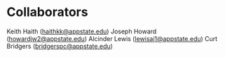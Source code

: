 # Collaborators

Keith Haith (haithkk@appstate.edu)
Joseph Howard (howardjw2@appstate.edu)
Alcinder Lewis (lewisaj1@appstate.edu) 
Curt Bridgers (bridgerspc@appstate.edu)
